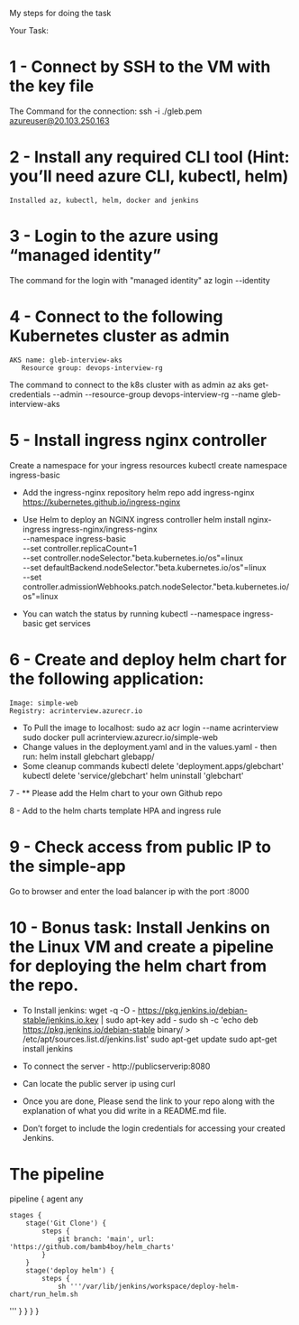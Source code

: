 My steps for doing the task



Your Task:
# 1 - Connect by SSH to the VM with the key file
The Command for the connection:
ssh -i ./gleb.pem azureuser@20.103.250.163


# 2 - Install any required CLI tool (Hint: you’ll need azure CLI, kubectl, helm)
    Installed az, kubectl, helm, docker and jenkins
    

# 3 - Login to the azure using “managed identity”
The command for the login with "managed identity"
az login --identity


# 4 - Connect to the following Kubernetes cluster as admin
	AKS name: gleb-interview-aks
       Resource group: devops-interview-rg
The command to connect to the k8s cluster with as admin
az aks get-credentials --admin --resource-group devops-interview-rg --name gleb-interview-aks


# 5 - Install ingress nginx controller
Create a namespace for your ingress resources
kubectl create namespace ingress-basic

- Add the ingress-nginx repository
helm repo add ingress-nginx https://kubernetes.github.io/ingress-nginx

- Use Helm to deploy an NGINX ingress controller
helm install nginx-ingress ingress-nginx/ingress-nginx \
    --namespace ingress-basic \
    --set controller.replicaCount=1 \
    --set controller.nodeSelector."beta\.kubernetes\.io/os"=linux \
    --set defaultBackend.nodeSelector."beta\.kubernetes\.io/os"=linux \
    --set controller.admissionWebhooks.patch.nodeSelector."beta\.kubernetes\.io/os"=linux
- You can watch the status by running
kubectl --namespace ingress-basic get services


# 6 - Create and deploy helm chart for the following application:
    Image: simple-web
    Registry: acrinterview.azurecr.io   
- To Pull the image to localhost:
sudo az acr login --name acrinterview
sudo docker pull acrinterview.azurecr.io/simple-web
- Change values in the deployment.yaml and in the values.yaml - then run:
helm install glebchart glebapp/
- Some cleanup commands
kubectl delete 'deployment.apps/glebchart'
kubectl delete 'service/glebchart'
helm uninstall 'glebchart'


 7 - ** Please add the Helm chart to your own Github repo

 8 - Add to the helm charts template HPA and ingress rule

 # 9 - Check access from public IP to the simple-app
 Go to browser and enter the load balancer ip with the port :8000

 # 10 - Bonus task: Install Jenkins on the Linux VM and create a pipeline for deploying the helm chart from the repo.
 - To Install jenkins:
    wget -q -O - https://pkg.jenkins.io/debian-stable/jenkins.io.key | sudo apt-key add -
    sudo sh -c 'echo deb https://pkg.jenkins.io/debian-stable binary/ > \
        /etc/apt/sources.list.d/jenkins.list'
    sudo apt-get update
    sudo apt-get install jenkins
 - To connect the server - http://publicserverip:8080
 - Can locate the public server ip using curl

 - Once you are done, Please send the link to your repo along with the explanation of what you did write in a README.md file.
 - Don’t forget to include the login credentials for accessing your created Jenkins.
 # The pipeline
    
pipeline {
    agent any

    stages {
        stage('Git Clone') {
            steps {
                git branch: 'main', url: 'https://github.com/bamb4boy/helm_charts'
            }
        }
        stage('deploy helm') {
            steps {
                sh '''/var/lib/jenkins/workspace/deploy-helm-chart/run_helm.sh
'''
            }
        }
    }
}

